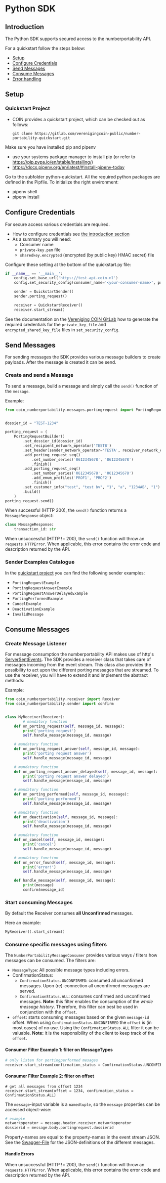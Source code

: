# Python SDK
## Introduction
The Python SDK supports secured access to the numberportability API.

For a quickstart follow the steps below:
* [Setup](#setup)
* [Configure Credentials](#cred)
* [Send Messages](#sendm)
* [Consume Messages](#consumption)
* [Error handling](#errorhandling)

## <a name="setup"></a>Setup
### Quickstart Project
- COIN provides a quickstart project, which can be checked out as follows:

    `git clone https://gitlab.com/verenigingcoin-public/number-portability-quickstart.git`

Make sure you have installed pip and pipenv

- use your systems package manager to install pip (or refer to https://pip.pypa.io/en/stable/installing/)
- https://docs.pipenv.org/en/latest/#install-pipenv-today

Go to the subfolder python-quickstart. All the required python packages are defined in the Pipfile. To initialize the right environment:
- pipenv shell
- pipenv install

## <a name="cred"></a>Configure Credentials
For secure access various credentials are required. 
- How to configure credentials see [the introduction section](../README.md)
- As a summary you will need:
    - Consumer name 
    - `private-key.pem` file
    - `sharedkey.encrypted` (encrypted (by public key) HMAC secret)  file

Configure these setting at the bottom of the quickstart.py file: 
  
```python
if __name__ == '__main__':
    config.set_base_url('https://test-api.coin.nl')
    config.set_security_config(consumer_name='<your-consumer-name>', private_key_file='<path-to/private-key.pem>', encrypted_shared_key_file='<path-to/sharedkey.encrypted>')

    sender = QuickstartSender()
    sender.porting_request()

    receiver = QuickstartReceiver()
    receiver.start_stream()
```
See the documentation on the [Vereniging COIN GitLab](https://gitlab.com/verenigingcoin-public/number-portability-sdk) how to generate the required credentials for the `private_key_file` and `encrypted_shared_key_file` files in `set_security_config`.

## <a name="sendm"></a>Send Messages
For sending messages the SDK provides various message builders to create payloads. After the message is created it can be send.

### <a name="senderex"></a>Create and send a Message
To send a message, build a message and simply call the `send()` function of the `message`.

Example:
```python
from coin_numberportability.messages.portingrequest import PortingRequestBuilder


dossier_id = "TEST-1234"

porting_request = (
	PortingRequestBuilder()
		.set_dossier_id(dossier_id)
		.set_recipient_network_operator('TESTB')
		.set_header(sender_network_operator='TESTA', receiver_network_operator='TESTB')
		.add_porting_request_seq()
			.set_number_series('0612345678', '0612345678')
			.finish()
		.add_porting_request_seq()
			.set_number_series('0612345678', '0612345678')
			.add_enum_profiles('PROF1', 'PROF2')
			.finish()
		.set_customer_info("test", "test bv", "1", "a", "1234AB", "1")
		.build()
	)
porting_request.send()
```

When successful (HTTP 200), the `send()` function returns a `MessageResponse` object:
```python
class MessageResponse:
    transaction_id: str
``` 
When unsuccessful (HTTP != 200), the `send()` function will throw an `requests.HTTPError`.
When applicable, this error contains the error code and description returned by the API.

### <a name="senderexcat"></a>Sender Examples Catalogue
In the [quickstart project](`https://gitlab.com/verenigingcoin-public/number-portability-quickstart/tree/master/python-quickstart`) you can find the following sender examples: 
- `PortingRequestExample`
- `PortingRequestAnswerExample`
- `PortingRequestAnswerDelayedExample`
- `PortingPerformedExample`
- `CancelExample`
- `DeactivationExample`
- `InvalidMessage`

## <a name="consumption"></a>Consume Messages
### <a name="listener"></a>Create Message Listener
For message consumption the numberportability API makes use of http's [ServerSentEvents](https://en.wikipedia.org/wiki/Server-sent_events).
The SDK provides a receiver class that takes care of messages incoming from the event stream. This class also provides the possibility to act upon the different porting messages that are streamed.
To use the receiver, you will have to extend it and implement the abstract methods:

Example:
```python
from coin_numberportability.receiver import Receiver
from coin_numberportability.sender import confirm


class MyReceiver(Receiver):
	    # mandatory function
    def on_porting_request(self, message_id, message):
        print('porting request')
        self.handle_message(message_id, message)

    # mandatory function
    def on_porting_request_answer(self, message_id, message):
        print('porting request answer')
        self.handle_message(message_id, message)

    # mandatory function
    def on_porting_request_answer_delayed(self, message_id, message):
        print('porting request answer delayed')
        self.handle_message(message_id, message)

    # mandatory function
    def on_porting_performed(self, message_id, message):
        print('porting performed')
        self.handle_message(message_id, message)

    # mandatory function
    def on_deactivation(self, message_id, message):
        print('deactivation')
        self.handle_message(message_id, message)

    # mandatory function
    def on_cancel(self, message_id, message):
        print('cancel')
        self.handle_message(message_id, message)

    # mandatory function
    def on_error_found(self, message_id, message):
        print('error!')
        self.handle_message(message_id, message)

    def handle_message(self, message_id, message):
        print(message)
        confirm(message_id)
```

### <a name="consumer"></a>Start consuming Messages 

By default the Receiver consumes <strong>all</strong> <strong>Unconfirmed</strong> messages. 

Here an example:
```python
MyReceiver().start_stream()
```

### <a name="filter"></a>Consume specific messages using filters

The `NumberPortabilityMessageConsumer` provides various ways / filters how messages can be consumed. The filters are:
- `MessageType`: All possible message types including errors.
- ConfirmationStatus: 
    - `ConfirmationStatus.UNCONFIRMED`: consumed all unconfirmed messages. Upon (re)-connection all unconfirmed messages are served.
    - `ConfirmationStatus.ALL`: consumes confirmed and unconfirmed messages. <strong>Note:</strong> this filter enables the consumption of the *whole message history*. Therefore, this filter can best be used in conjunction with the `offset`. 
- `offset`: starts consuming messages based on the given `message-id` offset. When using `ConfirmationStatus.UNCONFIRMED` the `offset` is (in most cases) of no use. Using the `ConfirmationStatus.ALL` filter it can be valuable. <strong>Note:</strong> it is the responsibility of the client to keep track of the `offset`.

#### <a name="ex1"></a>Consumer Filter Example 1: filter on MessageTypes
```python
# only listen for portingperformed mesages
receiver.start_stream(confirmation_status = ConfirmationStatus.UNCONFIRMED, message_types = [MessageType.PORTING_PERFORMED_V1]) 
```

#### <a name="ex2"></a>Consumer Filter Example 2: filter on offset
```
# get all messages from offset 1234
receiver.start_stream(offset = 1234, confirmation_status = ConfirmationStatus.ALL) 
```
The `message`-input variable is a `namedtuple`, so the `message` properties can be accessed object-wise:
```python
# example
networkoperator = message.header.receiver.networkoperator
dossierid = message.body.portingrequest.dossierid
``` 
Property-names are equal to the property-names in the event stream JSON.
See the [Swagger-File](https://test-api.coin.nl/docs/number-portability/v1/swagger.json) for the JSON-definitions of the different messages. 


#### <a name="errorhandling"></a>Handle Errors
When unsuccessful (HTTP != 200), the `send()` function will throw an `requests.HTTPError`.
When applicable, this error contains the error code and description returned by the API.


